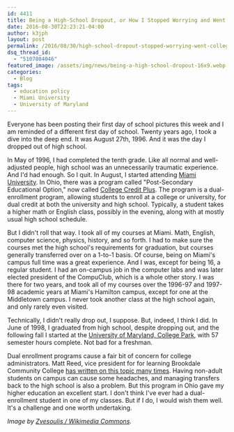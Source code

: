 ```yaml
---
id: 4411
title: Being a High-School Dropout, or How I Stopped Worrying and Went to College
date: 2016-08-30T22:23:21-04:00
author: k3jph
layout: post
permalink: /2016/08/30/high-school-dropout-stopped-worrying-went-college/
dsq_thread_id:
  - "5107804046"
featured_image: /assets/img/news/being-a-high-school-dropout-16x9.webp
categories:
  - Blog
tags:
  - education policy
  - Miami University
  - University of Maryland
---
```

Everyone has been posting their first day of school pictures this
week and I am reminded of a different first day of school.  Twenty
years ago, I took a dive into the deep end.  It was 
August 27th, 1996. And it was the day I dropped out of high school.

In May of 1996, I had completed the tenth grade.  Like all normal
and well-adjusted people, high school was an unnecessarily traumatic
experience.  And I'd had enough.  So I quit.  In August, I started
attending [Miami University](https://www.miamioh.edu/).  In Ohio,
there was a program called "Post-Secondary Educational Option," now
called [College Credit
Plus](https://www.ohiohighered.org/content/college_credit_plus_info_students_families).
The program is a dual-enrollment program, allowing students to
enroll at a college or university, for dual credit at both the
university and high school.  Typically, a student takes a higher
math or English class, possibly in the evening, along with at mostly
usual high school schedule.

But I didn't roll that way.  I took all of my courses at Miami.
Math, English, computer science, physics, history, and so forth.
I had to make sure the courses met the high school's requirements
for graduation, but courses generally transferred over on a 1-to-1
basis. Of course, being on Miami's campus full time was a great
experience.  And I was, except for being 16, a regular student.  I
had an on-campus job in the computer labs and was later elected
president of the CompuClub, which is a whole other story.    I was
there for two years, and took all of my courses over the 1996-97
and 1997-98 academic years at Miami's Hamilton campus, except for
one at the Middletown campus.  I never took another class at the
high school again, and only rarely even visited.

Technically, I didn't really drop out, I suppose.  But, indeed, I
think I did.  In June of 1998, I graduated from high school, despite
dropping out, and the following fall I started at the [University
of Maryland, College Park](http://www.umd.edu), with 57 semester
hours complete.  Not bad for a freshman.

Dual enrollment programs cause a fair bit of concern for college
administrators.  Matt Reed, vice president for for learning Brookdale
Community College [has written on this topic many
times](http://suburbdad.blogspot.com/).  Having non-adult students
on campus can cause some headaches, and managing transfers back to
the high school is also a problem.  But this program in Ohio gave
my higher education an excellent start. I don't think I've ever had
a dual-enrollment student in one of my classes.  But if I do, I
would wish them well.  It's a challenge and one worth undertaking.

_Image by [Zvesoulis / Wikimedia
Commons](https://commons.wikimedia.org/wiki/File:Muohioharrison.webp)._
